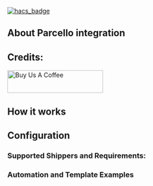 [![hacs_badge](https://img.shields.io/badge/HACS-Custom-orange.svg)](https://github.com/sebiweise/Home-Assistant-Parcello)

## About Parcello integration

## Credits:
<a href="https://www.buymeacoffee.com/sebiweise" target="_blank"><img src="https://cdn.buymeacoffee.com/buttons/v2/default-blue.png" alt="Buy Us A Coffee" height="51px" width="217px" /></a>

## How it works

## Configuration

### Supported Shippers and Requirements:

### Automation and Template Examples
